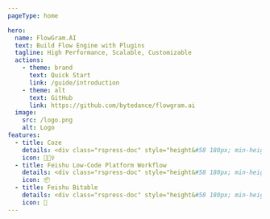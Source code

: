 ```yaml
---
pageType: home

hero:
  name: FlowGram.AI
  text: Build Flow Engine with Plugins
  tagline: High Performance, Scalable, Customizable
  actions:
    - theme: brand
      text: Quick Start
      link: /guide/introduction
    - theme: alt
      text: GitHub
      link: https://github.com/bytedance/flowgram.ai
  image:
    src: /logo.png
    alt: Logo
features:
  - title: Coze
    details: <div class="rspress-doc" style="height&#58 180px; min-height&#58 0px"><img class="medium-zoom-image" style="border-radius&#58 8px;" src="https://flowgram.ai/ref-coze-en.png"/></div>
    icon: 🏃🏻‍♀️
  - title: Feishu Low-Code Platform Workflow
    details: <div class="rspress-doc" style="height&#58 180px; min-height&#58 0px"><img class="medium-zoom-image" style="border-radius&#58 8px;" src="https://flowgram.ai/ref-apaas-en.png"/></div>
    icon: 📦
  - title: Feishu Bitable
    details: <div class="rspress-doc" style="height&#58 180px; min-height&#58 0px"><img class="medium-zoom-image" style="border-radius&#58 8px;" src="https://flowgram.ai/ref-bitable-en.png"/></div>
    icon: 🎨
---
```


